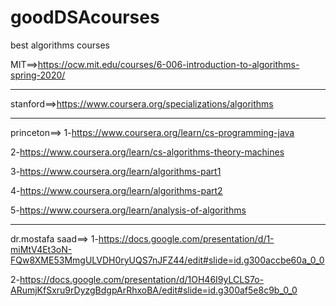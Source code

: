 # goodDSAcourses

best algorithms courses

MIT==>https://ocw.mit.edu/courses/6-006-introduction-to-algorithms-spring-2020/
________________________________________________________

stanford==>https://www.coursera.org/specializations/algorithms

______________________________________________________

princeton==>
1-https://www.coursera.org/learn/cs-programming-java

2-https://www.coursera.org/learn/cs-algorithms-theory-machines

3-https://www.coursera.org/learn/algorithms-part1

4-https://www.coursera.org/learn/algorithms-part2

5-https://www.coursera.org/learn/analysis-of-algorithms

______________________________________________________

dr.mostafa saad==>
1-https://docs.google.com/presentation/d/1-miMtV4Et3oN-FQw8XME53MmgULVDH0ryUQS7nJFZ44/edit#slide=id.g300accbe60a_0_0

2-https://docs.google.com/presentation/d/1OH46I9yLCLS7o-ARumjKfSxru9rDyzgBdgpArRhxoBA/edit#slide=id.g300af5e8c9b_0_0
